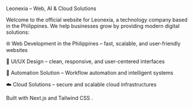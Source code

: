 Leonexia – Web, AI & Cloud Solutions

Welcome to the official website for Leonexia, a technology company based in the Philippines.
We help businesses grow by providing modern digital solutions:

🌐 Web Development in the Philippines – fast, scalable, and user-friendly websites

🎨 UI/UX Design – clean, responsive, and user-centered interfaces

🤖 Automation Solution – Workflow automation and intelligent systems

☁️ Cloud Solutions – secure and scalable cloud infrastructures

Built with Next.js
and Tailwind CSS
.
